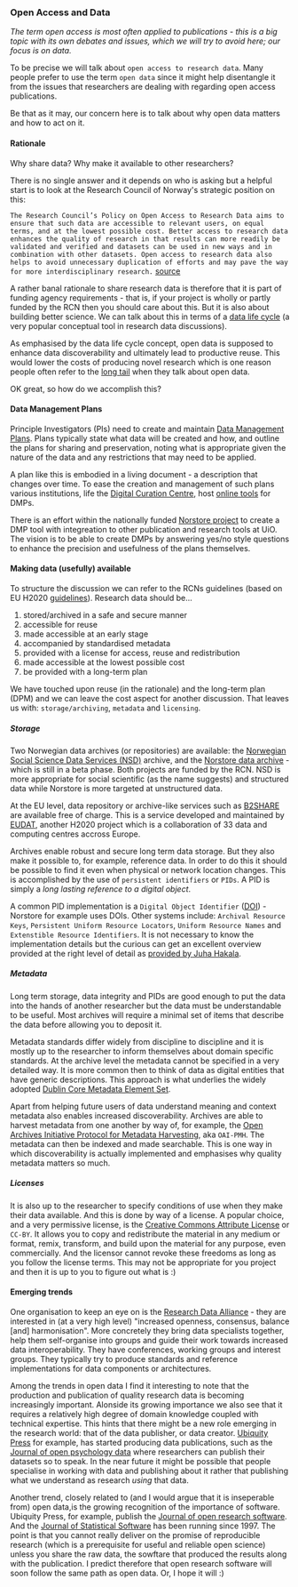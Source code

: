 
### Open Access and Data

_The term open access is most often applied to publications - this is a big topic with its own debates and issues, which we will try to avoid here; our focus is on data._ 

To be precise we will talk about `open access to research data`. Many people prefer to use the term `open data` since it might help disentangle it from the issues that researchers are dealing with regarding open access publications.

Be that as it may, our concern here is to talk about why open data matters and how to act on it.

#### Rationale

Why share data? Why make it available to other researchers? 

There is no single answer and it depends on who is asking but a helpful start is to look at the Research Council of Norway's strategic position on this:

`The Research Council’s Policy on Open Access to Research Data aims to ensure that such data are accessible to relevant users, on equal terms, and at the lowest possible cost. Better access to research data enhances the quality of research in that results can more readily be validated and verified and datasets can be used in new ways and in combination with other datasets. Open access to research data also helps to avoid unnecessary duplication of efforts and may pave the way for more interdisciplinary research.` [source](http://www.forskningsradet.no/en/Article/Open_access_to_research_data/1240958527698?lang=en)

A rather banal rationale to share research data is therefore that it is part of funding agency requirements - that is, if your project is wholly or partly funded by the RCN then you should care about this. But it is also about building better science. We can talk about this in terms of a [data life cycle](http://www.data-archive.ac.uk/create-manage/life-cycle) (a very popular conceptual tool in research data discussions). 

As emphasised by the data life cycle concept, open data is supposed to enhance data discoverability and ultimately lead to productive reuse. This would lower the costs of producing novel research which is one reason people often refer to the [long tail](https://en.wikipedia.org/wiki/Long_tail) when they talk about open data.

OK great, so how do we accomplish this?

#### Data Management Plans

Principle Investigators (PIs) need to create and maintain [Data Management Plans](http://www.dcc.ac.uk/resources/data-management-plans). Plans typically state what data will be created and how, and outline the plans for sharing and preservation, noting what is appropriate given the nature of the data and any restrictions that may need to be applied.

A plan like this is embodied in a living document - a description that changes over time. To ease the creation and management of such plans various institutions, life the [Digital Curation Centre](http://www.dcc.ac.uk/), host [online tools](https://dmponline.dcc.ac.uk/) for DMPs.

There is an effort within the nationally funded [Norstore project](https://www.sigma2.no/content/norstore-services) to create a DMP tool with integreation to other publication and research tools at UiO. The vision is to be able to create DMPs by answering yes/no style questions to enhance the precision and usefulness of the plans themselves.

#### Making data (usefully) available

To structure the discussion we can refer to the RCNs guidelines (based on EU H2020 [guidelines](http://ec.europa.eu/research/participants/data/ref/h2020/grants_manual/hi/oa_pilot/h2020-hi-oa-pilot-guide_en.pdf)). Research data should be...

1. stored/archived in a safe and secure manner
2. accessible for reuse
3. made accessible at an early stage
4. accompanied by standardised metadata
5. provided with a license for access, reuse and redistribution
6. made accessible at the lowest possible cost
7. be provided with a long-term plan

We have touched upon reuse (in the rationale) and the long-term plan (DPM) and we can leave the cost aspect for another discussion. That leaves us with: `storage/archiving`, `metadata` and `licensing`.

##### Storage

Two Norwegian data archives (or repositories) are available: the [Norwegian Social Science Data Services (NSD)](http://www.nsd.uib.no/nsddata/arkivering/en/001_deposit_data.html) archive, and the [Norstore data archive](https://www.norstore.no/services/archive) - which is still in a beta phase. Both projects are funded by the RCN. NSD is more appropriate for social scientific (as the name suggests) and structured data while Norstore is more targeted at unstructured data. 

At the EU level, data repository or archive-like services such as [B2SHARE](https://b2share.eudat.eu/?ln=en) are available free of charge. This is a service developed and maintained by [EUDAT](http://eudat.eu/), another H2020 project which is a collaboration of 33 data and computing centres accross Europe.

Archives enable robust and secure long term data storage. But they also make it possible to, for example, reference data. In order to do this it should be possible to find it even when physical or network location changes. This is accomplished by the use of `persistent identifiers` or `PIDs`. A PID is simply a _long lasting reference to a digital object_.

A common PID implementation is a `Digital Object Identifier` ([DOI](https://www.doi.org/)) - Norstore for example uses DOIs. Other systems include: `Archival Resource Keys`, `Persistent Uniform Resource Locators`, `Uniform Resource Names` and `Extenstible Resource Identifiers`. It is not necessary to know the implementation details but the curious can get an excellent overview provided at the right level of detail as [provided by Juha Hakala](http://www.metadaten-twr.org/2010/10/13/persistent-identifiers-an-overview/).

##### Metadata

Long term storage, data integrity and PIDs are good enough to put the data into the hands of another researcher but the data must be understandable to be useful. Most archives will require a minimal set of items that describe the data before allowing you to deposit it. 

Metadata standards differ widely from discipline to discipline and it is mostly up to the researcher to inform themselves about domain specific standards. At the archive level the metadata cannot be specified in a very detailed way. It is more common then to think of data as digital entities that have generic descriptions. This approach is what underlies the widely adopted [Dublin Core Metadata Element Set](http://dublincore.org/documents/dces/).

Apart from helping future users of data understand meaning and context metadata also enables increased discoverability. Archives are able to harvest metadata from one another by way of, for example, the [Open Archives Initiative Protocol for Metadata Harvesting](https://www.openarchives.org/pmh/), aka `OAI-PMH`. The metadata can then be indexed and made searchable. This is one way in which discoverability is actually implemented and emphasises why quality metadata matters so much.

##### Licenses

It is also up to the researcher to specify conditions of use when they make their data available. And this is done by way of a license. A popular choice, and a very permissive license, is the [Creative Commons Attribute License](https://creativecommons.org/licenses/by/2.0/) or `CC-BY`. It allows you to copy and redistribute the material in any medium or format, remix, transform, and build upon the material for any purpose, even commercially. And the licensor cannot revoke these freedoms as long as you follow the license terms. This may not be appropriate for you project and then it is up to you to figure out what is :)

#### Emerging trends

One organisation to keep an eye on is the [Research Data Alliance](https://rd-alliance.org/) - they are interested in (at a very high level) "increased openness, consensus, balance [and] harmonisation". More concretely they bring data specialists together, help them self-organise into groups and guide their work towards increased data interoperability. They have conferences, working groups and interest groups. They typically try to produce standards and reference implementations for data components or architectures.

Among the trends in open data I find it interesting to note that the production and publication of quality research data is becoming increasingly important. Alonside its growing importance we also see that it requires a relatively high degree of domain knowledge coupled with technical expertise. This hints that there might be a new role emerging in the research world: that of the data publisher, or data creator. [Ubiquity Press](http://www.ubiquitypress.com/) for example, has started producing data publications, such as the [Journal of open psychology data](http://openpsychologydata.metajnl.com/articles/10.5334/jopd.aj/) where researchers can publish their datasets so to speak. In the near future it might be possible that people specialise in working with data and publishing about it rather that publishing what we understand as research _using_ that data.

Another trend, closely related to (and I would argue that it is inseperable from) open data,is the growing recognition of the importance of software. Ubiquity Press, for example, publish the [Journal of open research software](http://openresearchsoftware.metajnl.com/). And the [Journal of Statistical Software](http://www.jstatsoft.org/index) has been running since 1997. The point is that you cannot really deliver on the promise of reproducible research (which is a prerequisite for useful and reliable open science) unless you share the raw data, the sowftare that produced the results along with the publication. I predict therefore that open research software will soon follow the same path as open data. Or, I hope it will :)
